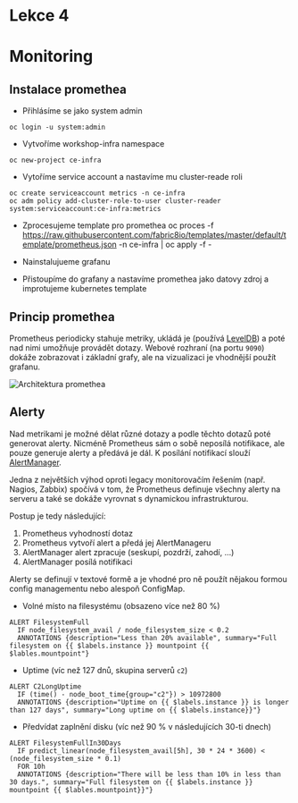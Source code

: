 # Lekce 4

# Monitoring

## Instalace promethea


* Přihlásíme se jako system admin
```
oc login -u system:admin
```
* Vytvoříme workshop-infra namespace
```
oc new-project ce-infra
```
* Vytoříme service account a nastavíme mu cluster-reade roli
```
oc create serviceaccount metrics -n ce-infra
oc adm policy add-cluster-role-to-user cluster-reader system:serviceaccount:ce-infra:metrics
```
* Zprocesujeme template pro promethea
oc proces -f https://raw.githubusercontent.com/fabric8io/templates/master/default/template/prometheus.json -n ce-infra | oc apply -f -

* Nainstalujueme grafanu

* Přistoupíme do grafany a nastavíme promethea jako datovy zdroj a improtujeme kubernetes template


## Princip promethea

Prometheus periodicky stahuje metriky, ukládá je (používá [LevelDB](https://github.com/google/leveldb)) a poté nad nimi umožňuje provádět dotazy. Webové rozhraní (na portu `9090`) dokáže zobrazovat i základní grafy, ale na vizualizaci je vhodnější použít grafanu.


![Architektura promethea](https://prometheus.io/assets/architecture.svg)

## Alerty

Nad metrikami je možné dělat různé dotazy a podle těchto dotazů poté generovat alerty. Nicméně Prometheus sám o sobě neposílá notifikace, ale pouze generuje alerty a předává je dál. K posílání notifikací slouží [AlertManager](https://github.com/prometheus/alertmanager).

Jedna z největších výhod oproti legacy monitorovačím řešením (např. Nagios, Zabbix) spočívá v tom, že Prometheus definuje všechny alerty na serveru a také se dokáže vyrovnat s dynamickou infrastrukturou.


Postup je tedy následující:

1. Prometheus vyhodností dotaz
2. Prometheus vytvoří alert a předá jej AlertManageru
3. AlertManager alert zpracuje (seskupí, pozdrží, zahodí, ...)
4. AlertManager posílá notifikaci

Alerty se definují v textové formě a je vhodné pro ně použít nějakou formou config managementu nebo alespoň ConfigMap.

* Volné místo na filesystému (obsazeno více než 80 %)

```
ALERT FilesystemFull
  IF node_filesystem_avail / node_filesystem_size < 0.2
  ANNOTATIONS {description="Less than 20% available", summary="Full filesystem on {{ $labels.instance }} mountpoint {{ $lables.mountpoint"}
```

* Uptime (víc než 127 dnů, skupina serverů `c2`)

```
ALERT C2LongUptime
  IF (time() - node_boot_time{group="c2"}) > 10972800
  ANNOTATIONS {description="Uptime on {{ $labels.instance }} is longer than 127 days", summary="Long uptime on {{ $labels.instance}}"}
```

* Předvídat zaplnění disku (víc než 90 % v následujících 30-ti dnech)

```
ALERT FilesystemFullIn30Days
  IF predict_linear(node_filesystem_avail[5h], 30 * 24 * 3600) < (node_filesystem_size * 0.1)
  FOR 10h
  ANNOTATIONS {description="There will be less than 10% in less than 30 days.", summary="Full filesystem on {{ $labels.instance }} mountpoint {{ $lables.mountpoint}}"}
```
